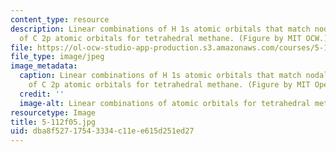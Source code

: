 ```yaml
---
content_type: resource
description: Linear combinations of H 1s atomic orbitals that match nodal properties
  of C 2p atomic orbitals for tetrahedral methane. (Figure by MIT OCW.)
file: https://ol-ocw-studio-app-production.s3.amazonaws.com/courses/5-112-principles-of-chemical-science-fall-2005/dba8f52717543334c11ee615d251ed27_5-112f05.jpg
file_type: image/jpeg
image_metadata:
  caption: Linear combinations of H 1s atomic orbitals that match nodal properties
    of C 2p atomic orbitals for tetrahedral methane. (Figure by MIT OpenCourseWare.)
  credit: ''
  image-alt: Linear combinations of atomic orbitals for tetrahedral methane.
resourcetype: Image
title: 5-112f05.jpg
uid: dba8f527-1754-3334-c11e-e615d251ed27
---
```

